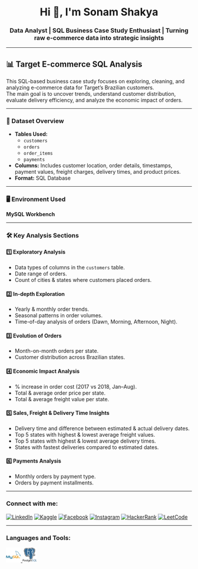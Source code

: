 <h1 align="center">Hi 👋, I'm Sonam Shakya</h1>
<h3 align="center">Data Analyst | SQL Business Case Study Enthusiast | Turning raw e-commerce data into strategic insights</h3>

---

## 📊 Target E-commerce SQL Analysis

This SQL-based business case study focuses on exploring, cleaning, and analyzing e-commerce data for Target’s Brazilian customers.  
The main goal is to uncover trends, understand customer distribution, evaluate delivery efficiency, and analyze the economic impact of orders.

---

### 📁 Dataset Overview
- **Tables Used:**  
  - `customers`  
  - `orders`  
  - `order_items`  
  - `payments`
- **Columns:** Includes customer location, order details, timestamps, payment values, freight charges, delivery times, and product prices.
- **Format:** SQL Database

---

### 🖥 Environment Used
**MySQL Workbench**

---

### 🛠 Key Analysis Sections

#### **1️⃣ Exploratory Analysis**
- Data types of columns in the `customers` table.
- Date range of orders.
- Count of cities & states where customers placed orders.

#### **2️⃣ In-depth Exploration**
- Yearly & monthly order trends.
- Seasonal patterns in order volumes.
- Time-of-day analysis of orders (Dawn, Morning, Afternoon, Night).

#### **3️⃣ Evolution of Orders**
- Month-on-month orders per state.
- Customer distribution across Brazilian states.

#### **4️⃣ Economic Impact Analysis**
- % increase in order cost (2017 vs 2018, Jan–Aug).
- Total & average order price per state.
- Total & average freight value per state.

#### **5️⃣ Sales, Freight & Delivery Time Insights**
- Delivery time and difference between estimated & actual delivery dates.
- Top 5 states with highest & lowest average freight values.
- Top 5 states with highest & lowest average delivery times.
- States with fastest deliveries compared to estimated dates.

#### **6️⃣ Payments Analysis**
- Monthly orders by payment type.
- Orders by payment installments.

---

<h3 align="left">Connect with me:</h3>
<p align="left">
<a href="https://linkedin.com/in/https://www.linkedin.com/in/sonam-s-330773284" target="blank"><img align="center" src="https://raw.githubusercontent.com/rahuldkjain/github-profile-readme-generator/master/src/images/icons/Social/linked-in-alt.svg" alt="LinkedIn" height="30" width="40" /></a>
<a href="https://kaggle.com/sonam shakya" target="blank"><img align="center" src="https://raw.githubusercontent.com/rahuldkjain/github-profile-readme-generator/master/src/images/icons/Social/kaggle.svg" alt="Kaggle" height="30" width="40" /></a>
<a href="https://fb.com/sonam shakya" target="blank"><img align="center" src="https://raw.githubusercontent.com/rahuldkjain/github-profile-readme-generator/master/src/images/icons/Social/facebook.svg" alt="Facebook" height="30" width="40" /></a>
<a href="https://instagram.com/sonam7860" target="blank"><img align="center" src="https://raw.githubusercontent.com/rahuldkjain/github-profile-readme-generator/master/src/images/icons/Social/instagram.svg" alt="Instagram" height="30" width="40" /></a>
<a href="https://www.hackerrank.com/sonam shakya" target="blank"><img align="center" src="https://raw.githubusercontent.com/rahuldkjain/github-profile-readme-generator/master/src/images/icons/Social/hackerrank.svg" alt="HackerRank" height="30" width="40" /></a>
<a href="https://www.leetcode.com/sonam shakya" target="blank"><img align="center" src="https://raw.githubusercontent.com/rahuldkjain/github-profile-readme-generator/master/src/images/icons/Social/leet-code.svg" alt="LeetCode" height="30" width="40" /></a>
</p>

---

<h3 align="left">Languages and Tools:</h3>
<p align="left"> 
<a href="https://www.mysql.com/" target="_blank" rel="noreferrer"> 
    <img src="https://raw.githubusercontent.com/devicons/devicon/master/icons/mysql/mysql-original-wordmark.svg" alt="mysql" width="40" height="40"/> 
</a>
<a href="https://www.postgresql.org/" target="_blank" rel="noreferrer"> 
    <img src="https://raw.githubusercontent.com/devicons/devicon/master/icons/postgresql/postgresql-original-wordmark.svg" alt="postgresql" width="40" height="40"/> 
</a>
</p>

